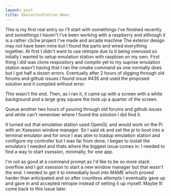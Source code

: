 ```yaml
---
layout: post
title: EmulationStation Woes
---
```

This is my first real entry so I'll start with somethings I've finished recently and somethings I haven't
I've been working with a raspberry and although it is a rather cliche project I've made and arcade machine
The exterior design may not have been mine but I found the parts and wired everything together. At first I
didn't want to use retropie due to it being overused so initally I wanted to setup emulation station with
raspbian on my own. First thing I did was clone respository and compile yet to my suprise emulation station wasn't having that
I ran the cmake command as one normally does but I got half a dozen errors. Eventually after 2 hours of digging through old
forums and github issues I found issue #435 and used the proposed solution and it compiled without error.

This wasn't the end. Then, as I ran it, it came up with a screen with a white background and a large gray square the took up a quarter of
the screen.

Queue another two hours of pouring through old forums and github issues and while can't remember where I found the solution I
did find it.

It turned out that emulation station used OpenGL and would work on the Pi with an Xsession window manager. So I said ok and set the pi to boot into
a terminal emulator and for once I was able to loadup emulation station and configure my controller but I was far from done.
I began to install the emulators I needed and thats where the biggest issue comes in. I needed to find a way to start xsession, minimally, for one
app.

I'm not as good at a command prompt as I'd like to be so more stack overflow and I got xsession to start a new window manager but that wasn't the end.
I needed to get it to immediatly boot into MAME which proved harder than anticipated and so after countless attempts I eventually gave up and gave in and accepted
retropie instead of setting it up myself. Maybe Ill come back to this issue later.
